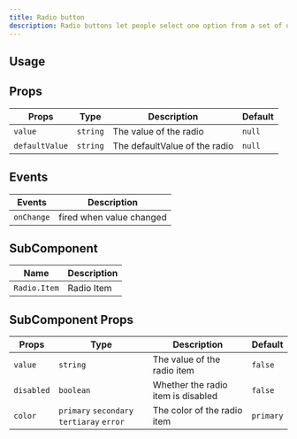```yaml
---
title: Radio button
description: Radio buttons let people select one option from a set of options
---
```


## Usage

<usage></usage>

## Props

| Props          | Type     | Description                   | Default |
| -------------- | -------- | ----------------------------- | ------- |
| `value`        | `string` | The value of the radio        | `null`  |
| `defaultValue` | `string` | The defaultValue of the radio | `null`  |

## Events

| Events     | Description              |
| ---------- | ------------------------ |
| `onChange` | fired when value changed |

## SubComponent

| Name         | Description |
| ------------ | ----------- |
| `Radio.Item` | Radio Item  |

## SubComponent Props

| Props      | Type                                      | Description                        | Default   |
| ---------- | ----------------------------------------- | ---------------------------------- | --------- |
| `value`    | `string`                                  | The value of the radio item        | `false`   |
| `disabled` | `boolean`                                 | Whether the radio item is disabled | `false`   |
| `color`    | `primary` `secondary` `tertiaray` `error` | The color of the radio item        | `primary` |
